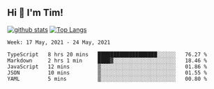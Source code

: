 ## Hi 👋 I'm Tim!
  
  [![github stats](https://github-readme-stats.vercel.app/api?username=thostetler&theme=dracula&count_private=true&show_icons=true)](https://github.com/thostetler/github-readme-stats)
  [![Top Langs](https://github-readme-stats.vercel.app/api/top-langs/?username=thostetler&layout=compact&count_private=true&theme=dracula&show_icons=true)](https://github.com/thostetler/github-readme-stats)
 
<!--START_SECTION:waka-->
```text
Week: 17 May, 2021 - 24 May, 2021

TypeScript   8 hrs 20 mins   ███████████████████░░░░░░   76.27 % 
Markdown     2 hrs 1 min     ████▓░░░░░░░░░░░░░░░░░░░░   18.46 % 
JavaScript   12 mins         ▒░░░░░░░░░░░░░░░░░░░░░░░░   01.86 % 
JSON         10 mins         ▒░░░░░░░░░░░░░░░░░░░░░░░░   01.55 % 
YAML         5 mins          ▒░░░░░░░░░░░░░░░░░░░░░░░░   00.80 % 
```
<!--END_SECTION:waka-->
